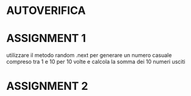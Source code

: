 # AUTOVERIFICA

# ASSIGNMENT 1

utilizzare il metodo random .next per generare un numero casuale compreso tra 1 e 10 per 10 volte e calcola la somma dei 10 numeri usciti 

# ASSIGNMENT 2

